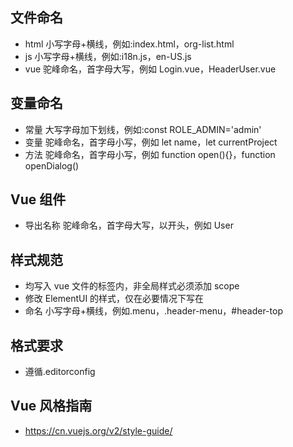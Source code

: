 ## 文件命名

- html 小写字母+横线，例如:index.html，org-list.html
- js 小写字母+横线，例如:i18n.js，en-US.js
- vue 驼峰命名，首字母大写，例如 Login.vue，HeaderUser.vue

## 变量命名

- 常量 大写字母加下划线，例如:const ROLE_ADMIN='admin'
- 变量 驼峰命名，首字母小写，例如 let name，let currentProject
- 方法 驼峰命名，首字母小写，例如 function open(){}，function openDialog()

## Vue 组件

- 导出名称 驼峰命名，首字母大写，以开头，例如 User

## 样式规范

- 均写入 vue 文件的<style scope></style>标签内，非全局样式必须添加 scope
- 修改 ElementUI 的样式，仅在必要情况下写在<style></style>
- 命名 小写字母+横线，例如.menu，.header-menu，#header-top

## 格式要求

- 遵循.editorconfig

## Vue 风格指南

- https://cn.vuejs.org/v2/style-guide/
